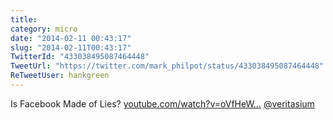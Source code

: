 ```yaml
---
title: 
category: micro
date: "2014-02-11 00:43:17"
slug: "2014-02-11T00:43:17"
TwitterId: "433038495087464448"
TweetUrl: "https://twitter.com/mark_philpot/status/433038495087464448"
ReTweetUser: hankgreen
---
```


<i class="fa fa-retweet" aria-hidden="true"></i> Is Facebook Made of Lies?
[youtube.com/watch?v=oVfHeW…](http://www.youtube.com/watch?v=oVfHeWTKjag)
[@veritasium](https://twitter.com/veritasium)
